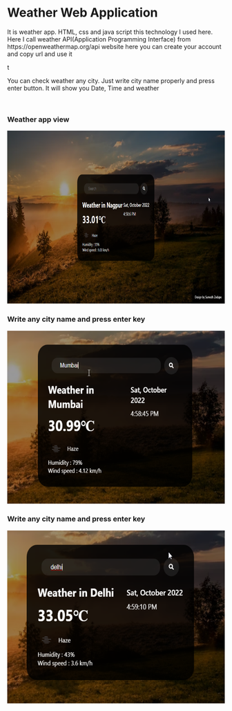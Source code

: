 <h1>Weather Web Application</h1>
<p>It is weather app. HTML, css and java script this technology I used here. Here I call weather API(Application Programming Interface) from https://openweathermap.org/api website here you can create your account and copy url and use it</p>t
<p>You can check weather any city. Just write city name properly and press enter button. It will show you Date, Time and weather</p>
<br>
<h3>Weather app view</h3>
<img src="./project-images/weather1.png" height="400px"/>

<h3>Write any city name and press enter key</h3>
<img src="./project-images/weather2.png" height="400px"/>

<h3>Write any city name and press enter key</h3>
<img src="./project-images/wether3.png" height="400px"/>
